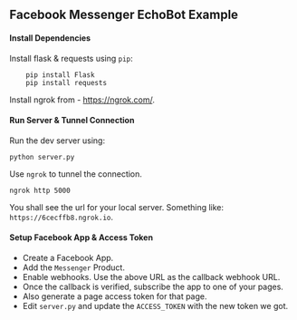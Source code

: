 ## Facebook Messenger EchoBot Example


#### Install Dependencies

Install flask & requests using `pip`:

		pip install Flask
		pip install requests
		
Install ngrok from - <a href="https://ngrok.com/">https://ngrok.com/</a>.

#### Run Server & Tunnel Connection

Run the dev server using: 

	python server.py

Use `ngrok` to tunnel the connection. 

	ngrok http 5000

You shall see the url for your local server. Something like: `https://6cecffb8.ngrok.io`. 

#### Setup Facebook App & Access Token

* Create a Facebook App.
* Add the `Messenger` Product.
* Enable webhooks. Use the above URL as the callback webhook URL. 
* Once the callback is verified, subscribe the app to one of your pages. 
* Also generate a page access token for that page. 
*  Edit `server.py` and update the `ACCESS_TOKEN` with the new token we got.

	

